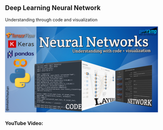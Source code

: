 ## Deep Learning Neural Network ##
Understanding through code and visualization

![](https://github.com/prodramp/python-projects/blob/main/images/main-yt-sm.png?raw=true)

### YouTube Video: ###
